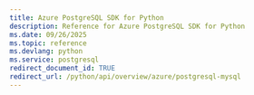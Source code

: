 ```yaml
---
title: Azure PostgreSQL SDK for Python
description: Reference for Azure PostgreSQL SDK for Python
ms.date: 09/26/2025
ms.topic: reference
ms.devlang: python
ms.service: postgresql
redirect_document_id: TRUE
redirect_url: /python/api/overview/azure/postgresql-mysql
---
```

